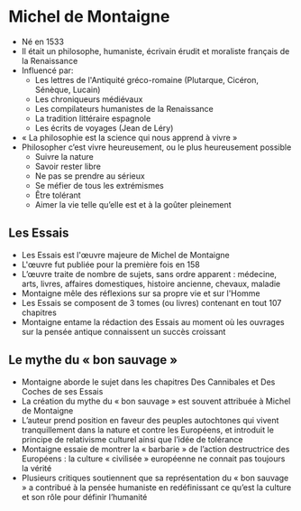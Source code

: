 # Michel de Montaigne

- Né en 1533
- Il était un philosophe, humaniste, écrivain érudit et moraliste français de la Renaissance
- Influencé par:
	- Les lettres de l'Antiquité gréco-romaine (Plutarque, Cicéron, Sénèque, Lucain)
	- Les chroniqueurs médiévaux
	- Les compilateurs humanistes de la Renaissance
	- La tradition littéraire espagnole
	- Les écrits de voyages (Jean de Léry)
- « La philosophie est la science qui nous apprend à vivre »
- Philosopher c’est vivre heureusement, ou le plus heureusement possible
	- Suivre la nature
	- Savoir rester libre
	- Ne pas se prendre au sérieux
	- Se méfier de tous les extrémismes
	- Être tolérant
	- Aimer la vie telle qu’elle est et à la goûter pleinement

## Les Essais

- Les Essais est l'œuvre majeure de Michel de Montaigne
- L'œuvre fut publiée pour la première fois en 158
- L’œuvre traite de nombre de sujets, sans ordre apparent : médecine, arts, livres, affaires domestiques, histoire ancienne, chevaux, maladie
- Montaigne mêle des réflexions sur sa propre vie et sur l'Homme
- Les Essais se composent de 3 tomes (ou livres) contenant en tout 107 chapitres
- Montaigne entame la rédaction des Essais au moment où les ouvrages sur la pensée antique connaissent un succès croissant

## Le mythe du « bon sauvage »

- Montaigne aborde le sujet dans les chapitres Des Cannibales et Des Coches de ses Essais
- La création du mythe du « bon sauvage » est souvent attribuée à Michel de Montaigne
- L’auteur prend position en faveur des peuples autochtones qui vivent tranquillement dans la nature et contre les Européens, et introduit le principe de relativisme culturel ainsi que l’idée de tolérance
- Montaigne essaie de montrer la « barbarie » de l’action destructrice des Européens : la culture « civilisée » européenne ne connait pas toujours la vérité
- Plusieurs critiques soutiennent que sa représentation du « bon sauvage » a contribué à la pensée humaniste en redéfinissant ce qu’est la culture et son rôle pour définir l’humanité